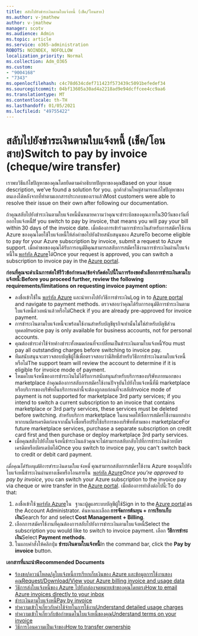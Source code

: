 ```yaml
---
title: สลับไปยังชำระเงินตามใบแจ้งหนี้ (เช็ค/โอนสาย)
ms.author: v-jmathew
author: v-jmathew
manager: scotv
ms.audience: Admin
ms.topic: article
ms.service: o365-administration
ROBOTS: NOINDEX, NOFOLLOW
localization_priority: Normal
ms.collection: Adm_O365
ms.custom:
- "9004168"
- "7343"
ms.openlocfilehash: c4c78d634cdef711423f573439c5091befedef34
ms.sourcegitcommit: 04bf13605a30ad4a2218ad9e94dcffcee4cc9aa6
ms.translationtype: MT
ms.contentlocale: th-TH
ms.lasthandoff: 01/05/2021
ms.locfileid: "49755422"
---
```

# <a name="switch-to-pay-by-invoice-chequewire-transfer"></a><span data-ttu-id="952ab-102">สลับไปยังชำระเงินตามใบแจ้งหนี้ (เช็ค/โอนสาย)</span><span class="sxs-lookup"><span data-stu-id="952ab-102">Switch to pay by invoice (cheque/wire transfer)</span></span>

<span data-ttu-id="952ab-103">เราพบวิธีแก้ไขปัญหาของคุณโดยยึดตามคำอธิบายปัญหาของคุณ</span><span class="sxs-lookup"><span data-stu-id="952ab-103">Based on your issue description, we’ve found a solution for you.</span></span> <span data-ttu-id="952ab-104">ลูกค้าส่วนใหญ่สามารถแก้ไขปัญหาของตนเองได้หลังจากที่ทำตามเอกสารประกอบของเราแล้ว</span><span class="sxs-lookup"><span data-stu-id="952ab-104">Most customers were able to resolve their issue on their own after following our documentation.</span></span>

<span data-ttu-id="952ab-105">ถ้าคุณสลับไปยังชำระเงินตามใบแจ้งหนี้นั่นหมายความว่าคุณจะชำระบิลของคุณภายใน30วันของวันที่ออกใบแจ้งหนี้</span><span class="sxs-lookup"><span data-stu-id="952ab-105">If you switch to pay by invoice, that means you will pay your bill within 30 days of the invoice date.</span></span> <span data-ttu-id="952ab-106">เมื่อต้องการเข้าร่วมการชำระเงินสำหรับการสมัครใช้งาน Azure ของคุณโดยใช้ใบแจ้งหนี้ให้ส่งคำขอไปยังฝ่ายสนับสนุนของ Azure</span><span class="sxs-lookup"><span data-stu-id="952ab-106">To become eligible to pay for your Azure subscription by invoice, submit a request to Azure support.</span></span> <span data-ttu-id="952ab-107">เมื่อคำขอของคุณได้รับการอนุมัติคุณสามารถสลับการสมัครใช้งานการชำระเงินผ่านใบแจ้งหนี้ใน [พอร์ทัล Azure](https://portal.azure.com/)ได้</span><span class="sxs-lookup"><span data-stu-id="952ab-107">Once your request is approved, you can switch a subscription to invoice pay in the [Azure portal](https://portal.azure.com/).</span></span>

<span data-ttu-id="952ab-108">**ก่อนที่คุณจะดำเนินการต่อให้รีวิวข้อกำหนด/ข้อจำกัดต่อไปนี้ในการร้องขอตัวเลือกการชำระเงินตามใบแจ้งหนี้:**</span><span class="sxs-lookup"><span data-stu-id="952ab-108">**Before you proceed further, review the following requirements/limitations on requesting invoice payment option:**</span></span>

- <span data-ttu-id="952ab-109">ลงชื่อเข้าใช้ใน [พอร์ทัล Azure](https://portal.azure.com/) และนำทางไปยังวิธีการชำระเงิน</span><span class="sxs-lookup"><span data-stu-id="952ab-109">Log in to [Azure portal](https://portal.azure.com/) and navigate to payment methods.</span></span> <span data-ttu-id="952ab-110">ตรวจสอบว่าคุณได้รับการอนุมัติการชำระเงินตามใบแจ้งหนี้ล่วงหน้าแล้วหรือไม่</span><span class="sxs-lookup"><span data-stu-id="952ab-110">Check if you are already pre-approved for invoice payment.</span></span>
- <span data-ttu-id="952ab-111">การชำระเงินตามใบแจ้งหนี้จะพร้อมใช้งานสำหรับบัญชีธุรกิจเท่านั้นไม่ใช่สำหรับบัญชีส่วนบุคคล</span><span class="sxs-lookup"><span data-stu-id="952ab-111">Invoice pay is only available for business accounts, not for personal accounts.</span></span>
- <span data-ttu-id="952ab-112">คุณต้องชำระค่าใช้จ่ายค้างชำระทั้งหมดก่อนที่จะเปลี่ยนเป็นชำระเงินตามใบแจ้งหนี้</span><span class="sxs-lookup"><span data-stu-id="952ab-112">You must pay all outstanding charges before switching to invoice pay.</span></span>
- <span data-ttu-id="952ab-113">ทีมสนับสนุนจะตรวจสอบบัญชีผู้ใช้เพื่อตรวจสอบว่ามีสิทธิ์สำหรับวิธีการชำระเงินตามใบแจ้งหนี้หรือไม่</span><span class="sxs-lookup"><span data-stu-id="952ab-113">The support team will review the account to determine if it is eligible for invoice mode of payment.</span></span>
- <span data-ttu-id="952ab-114">โหมดใบแจ้งหนี้ของการชำระเงินไม่ได้รับการสนับสนุนสำหรับบริการของบริษัทภายนอกของ marketplace ถ้าคุณต้องการสลับการสมัครใช้งานปัจจุบันไปยังใบแจ้งหนี้ที่มี marketplace หรือบริการของบริษัทอื่นบริการเหล่านี้จะต้องถูกลบก่อนที่จะสลับ</span><span class="sxs-lookup"><span data-stu-id="952ab-114">Invoice mode of payment is not supported for marketplace 3rd party services; if you intend to switch a current subscription to an invoice that contains marketplace or 3rd party services, these services must be deleted before switching.</span></span> <span data-ttu-id="952ab-115">สำหรับบริการ marketplace ในอนาคตให้ซื้อการสมัครใช้งานแยกต่างหากบนบัตรเครดิตก่อนจากนั้นจึงซื้อหรือปรับใช้บริการของบริษัทที่สามของ marketplace</span><span class="sxs-lookup"><span data-stu-id="952ab-115">For future marketplace services, purchase a separate subscription on credit card first and then purchase or deploy marketplace 3rd party services.</span></span>
- <span data-ttu-id="952ab-116">เมื่อคุณสลับไปยังใบแจ้งหนี้ชำระเงินแล้วคุณจะไม่สามารถสลับกลับไปที่การชำระเงินด้วยบัตรเครดิตหรือบัตรเดบิตได้</span><span class="sxs-lookup"><span data-stu-id="952ab-116">Once you switch to invoice pay, you can't switch back to credit or debit card payment.</span></span>

<span data-ttu-id="952ab-117">*เมื่อคุณได้รับอนุมัติการชำระเงินตามใบแจ้งหนี้* คุณสามารถสลับการสมัครใช้งาน Azure ของคุณไปยังใบแจ้งหนี้ชำระเงินผ่านทางเช็คหรือโอนสายใน  [พอร์ทัล Azure](https://portal.azure.com/)</span><span class="sxs-lookup"><span data-stu-id="952ab-117">*Once you're approved to pay by invoice*, you can switch your Azure subscription to the invoice pay via cheque or wire transfer in the [Azure portal](https://portal.azure.com/).</span></span>
<span data-ttu-id="952ab-118">เมื่อต้องการทำสิ่งต่อไปนี้:</span><span class="sxs-lookup"><span data-stu-id="952ab-118">To do that:</span></span>

1. <span data-ttu-id="952ab-119">ลงชื่อเข้าใช้ [พอร์ทัล Azure](https://portal.azure.com/)ใน   ฐานะผู้ดูแลระบบบัญชีผู้ใช้</span><span class="sxs-lookup"><span data-stu-id="952ab-119">Sign in to the [Azure portal](https://portal.azure.com/) as the Account Administrator.</span></span> <span data-ttu-id="952ab-120">ค้นหาและเลือก **การจัดการต้นทุน + การเรียกเก็บเงิน**</span><span class="sxs-lookup"><span data-stu-id="952ab-120">Search for and select **Cost Management + Billing**.</span></span>
2. <span data-ttu-id="952ab-121">เลือกการสมัครใช้งานที่คุณต้องการสลับไปยังการชำระเงินตามใบแจ้งหนี้</span><span class="sxs-lookup"><span data-stu-id="952ab-121">Select the subscription you would like to switch to invoice payment.</span></span> <span data-ttu-id="952ab-122">เลือก **วิธีการชำระเงิน**</span><span class="sxs-lookup"><span data-stu-id="952ab-122">Select **Payment methods**.</span></span>
3. <span data-ttu-id="952ab-123">ในแถบคำสั่งให้คลิกปุ่ม **ชำระเงินตามใบแจ้งหนี้**</span><span class="sxs-lookup"><span data-stu-id="952ab-123">In the command bar, click the **Pay by invoice** button.</span></span>

<span data-ttu-id="952ab-124">**เอกสารที่แนะนำ**</span><span class="sxs-lookup"><span data-stu-id="952ab-124">**Recommended Documents**</span></span>

- [<span data-ttu-id="952ab-125">ร้องขอ/ดาวน์โหลด/ดูใบแจ้งหนี้การเรียกเก็บเงินของ Azure และข้อมูลการใช้งานของคุณ</span><span class="sxs-lookup"><span data-stu-id="952ab-125">Request/Download/View your Azure billing invoice and usage data</span></span>](https://docs.microsoft.com/azure/billing/billing-download-azure-invoice-daily-usage-date)
- [<span data-ttu-id="952ab-126">วิธีการส่งใบแจ้งหนี้ของ Azure ไปยังกล่องจดหมายเข้าของคุณโดยตรง</span><span class="sxs-lookup"><span data-stu-id="952ab-126">How to email Azure invoices directly to your inbox</span></span>](https://docs.microsoft.com/azure/billing/billing-download-azure-invoice-daily-usage-date)
- [<span data-ttu-id="952ab-127">ชำระเงินตามใบแจ้งหนี้</span><span class="sxs-lookup"><span data-stu-id="952ab-127">Pay by invoice</span></span>](https://docs.microsoft.com/azure/billing/billing-how-to-pay-by-invoice)
- [<span data-ttu-id="952ab-128">ทำความเข้าใจเกี่ยวกับค่าใช้จ่ายในการใช้งาน</span><span class="sxs-lookup"><span data-stu-id="952ab-128">Understand detailed usage charges</span></span>](https://docs.microsoft.com/azure/billing/billing-understand-your-bill)
- [<span data-ttu-id="952ab-129">ทำความเข้าใจเกี่ยวกับข้อกำหนดในใบแจ้งหนี้ของคุณ</span><span class="sxs-lookup"><span data-stu-id="952ab-129">Understand terms on your invoice</span></span>](https://docs.microsoft.com/azure/billing/billing-understand-your-invoice)
- [<span data-ttu-id="952ab-130">วิธีการโอนความเป็นเจ้าของ</span><span class="sxs-lookup"><span data-stu-id="952ab-130">How to transfer ownership</span></span>](https://docs.microsoft.com/azure/billing/billing-subscription-transfer)
